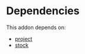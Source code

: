 # Dependencies

This addon depends on:

- [project](https://github.com/bringout/oca-ocb-project/tree/0d1c7433d529f82be405546874765eaabd2dfdb6/odoo-bringout-oca-ocb-project)
- [stock](https://github.com/bringout/oca-ocb-warehouse/tree/a20991bbfdc7baa6dc44c859c38e8a739915edf9/odoo-bringout-oca-ocb-stock)
